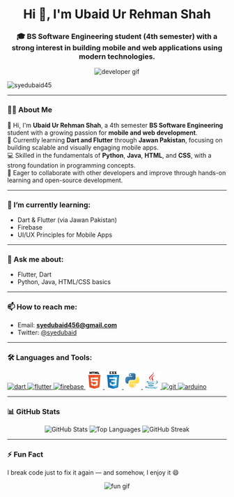 <h1 align="center">Hi 👋, I'm Ubaid Ur Rehman Shah</h1>
<h3 align="center">🎓 BS Software Engineering student (4th semester) with a strong interest in building mobile and web applications using modern technologies.</h3>

<div align="center">
  <img src="https://media.giphy.com/media/qgQUggAC3Pfv687qPC/giphy.gif" width="300" alt="developer gif"/>
</div>

<p align="left"> 
  <img src="https://komarev.com/ghpvc/?username=syedubaid45&label=Profile%20views&color=0e75b6&style=flat" alt="syedubaid45" /> 
</p>

---


### 👨‍💻 About Me

👋 Hi, I'm **Ubaid Ur Rehman Shah**, a 4th semester **BS Software Engineering** student with a growing passion for **mobile and web development**.  
📱 Currently learning **Dart and Flutter** through **Jawan Pakistan**, focusing on building scalable and visually engaging mobile apps.  
💻 Skilled in the fundamentals of **Python**, **Java**, **HTML**, and **CSS**, with a strong foundation in programming concepts.  
🚀 Eager to collaborate with other developers and improve through hands-on learning and open-source development.

---

### 🌱 I’m currently learning:
- Dart & Flutter (via Jawan Pakistan)
- Firebase
- UI/UX Principles for Mobile Apps

---

### 💬 Ask me about:
- Flutter, Dart
- Python, Java, HTML/CSS basics

---

### 📫 How to reach me:
- Email: **syedubaid456@gmail.com**
- Twitter: [@syedubaid](https://twitter.com/syedubaid)

---

### 🛠️ Languages and Tools:

<p align="left"> 
  <a href="https://dart.dev" target="_blank"> <img src="https://www.vectorlogo.zone/logos/dartlang/dartlang-icon.svg" alt="dart" width="40" height="40"/> </a>
  <a href="https://flutter.dev" target="_blank"> <img src="https://www.vectorlogo.zone/logos/flutterio/flutterio-icon.svg" alt="flutter" width="40" height="40"/> </a>
  <a href="https://firebase.google.com/" target="_blank"> <img src="https://www.vectorlogo.zone/logos/firebase/firebase-icon.svg" alt="firebase" width="40" height="40"/> </a>
  <a href="https://www.w3schools.com/html/" target="_blank"> <img src="https://raw.githubusercontent.com/devicons/devicon/master/icons/html5/html5-original-wordmark.svg" alt="html5" width="40" height="40"/> </a>
  <a href="https://www.w3schools.com/css/" target="_blank"> <img src="https://raw.githubusercontent.com/devicons/devicon/master/icons/css3/css3-original-wordmark.svg" alt="css3" width="40" height="40"/> </a>
  <a href="https://www.python.org" target="_blank"> <img src="https://raw.githubusercontent.com/devicons/devicon/master/icons/python/python-original.svg" alt="python" width="40" height="40"/> </a>
  <a href="https://www.java.com" target="_blank"> <img src="https://raw.githubusercontent.com/devicons/devicon/master/icons/java/java-original.svg" alt="java" width="40" height="40"/> </a>
  <a href="https://git-scm.com/" target="_blank"> <img src="https://www.vectorlogo.zone/logos/git-scm/git-scm-icon.svg" alt="git" width="40" height="40"/> </a>
  <a href="https://www.arduino.cc/" target="_blank"> <img src="https://cdn.worldvectorlogo.com/logos/arduino-1.svg" alt="arduino" width="40" height="40"/> </a>
</p>

---

### 📊 GitHub Stats

<div align="center">
  <img src="https://github-readme-stats.vercel.app/api?username=syedubaid45&show_icons=true&locale=en" alt="GitHub Stats" />
  <img src="https://github-readme-stats.vercel.app/api/top-langs?username=syedubaid45&show_icons=true&locale=en&layout=compact" alt="Top Languages" />
  <img src="https://github-readme-streak-stats.herokuapp.com/?user=syedubaid45" alt="GitHub Streak" />
</div>

---

### ⚡ Fun Fact  
I break code just to fix it again — and somehow, I enjoy it 😄
<div align="center">
  <img src="https://media.giphy.com/media/xT5LMHxhOfscxPfIfm/giphy.gif" width="200" alt="fun gif"/>
</div>
